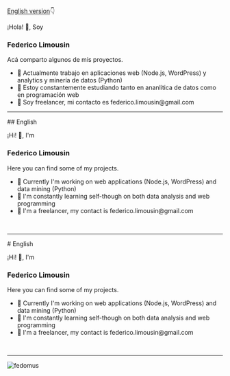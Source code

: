 <a href="#english">English version</a>👇 

¡Hola! 👋, Soy

<h3>Federico Limousin</h3>

Acá comparto algunos de mis proyectos.

<ul>
  <li>🔭 Actualmente trabajo en aplicaciones web (Node.js, WordPress) y analytics y minería de datos (Python)</li>
  <li>🌱 Estoy constantemente estudiando tanto en ananlítica de datos como en programación web</li>
  <li>💬 Soy freelancer, mi contacto es federico.limousin@gmail.com</li>
</ul>

<hr id="english">
## English 

¡Hi! 👋, I'm 

<h3>Federico Limousin</h3>

Here you can find some of my projects.

<ul>
  <li>🔭 Currently I'm working on web applications (Node.js, WordPress) and data mining (Python)</li>
  <li>🌱 I'm constantly learning self-though on both data analysis and web programming</li>
  <li>💬 I'm a freelancer, my contact is federico.limousin@gmail.com</li>
</ul>

<br>



<hr id="english">
# English 

¡Hi! 👋, I'm 

<h3>Federico Limousin</h3>

Here you can find some of my projects.

<ul>
  <li>🔭 Currently I'm working on web applications (Node.js, WordPress) and data mining (Python)</li>
  <li>🌱 I'm constantly learning self-though on both data analysis and web programming</li>
  <li>💬 I'm a freelancer, my contact is federico.limousin@gmail.com</li>
</ul>

<br>

<hr>

<p><img align="left" src="https://github-readme-stats.vercel.app/api/top-langs?username=fedomus&show_icons=true&locale=en&layout=compact" alt="fedomus" /></p>


